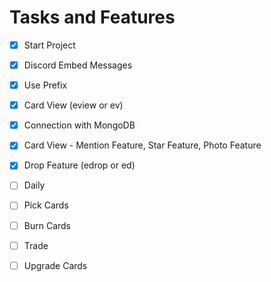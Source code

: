 
# Tasks and Features

- [x] Start Project
- [x] Discord Embed Messages
- [X] Use Prefix
- [x] Card View (eview or ev)
- [X] Connection with MongoDB
- [X] Card View - Mention Feature, Star Feature, Photo Feature
- [X] Drop Feature (edrop or ed)
- [ ] Daily
- [ ] Pick Cards
- [ ] Burn Cards
- [ ] Trade
- [ ] Upgrade Cards
 
